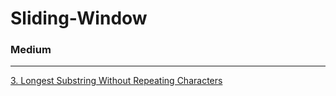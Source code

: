 # Sliding-Window

### Medium
---
[3. Longest Substring Without Repeating Characters](solutions/0003-Longest%20Substring%20Without%20Repeating%20Characters.md)</br>